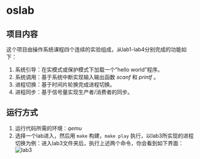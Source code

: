 oslab
=====
## 项目内容
这个项目由操作系统课程四个连续的实验组成，从lab1-lab4分别完成的功能如下：
1. 系统引导：在实模式或保护模式下加载一个”hello world”程序。  
2. 系统调用：基于系统中断实现输入输出函数 *scanf* 和 *printf* 。
3. 进程切换：基于时间片轮换完成进程切换。  
4. 进程同步：基于信号量实现生产者/消费者的同步。

## 运行方式
1. 运行代码所需的环境：*qemu*
2. 选择一个lab进入，然后用 ```make``` 构建，```make play``` 执行，以lab3所实现的进程切换为例：进入lab3文件夹后，执行上述两个命令，你会看到如下界面：  
![lab3](https://raw.githubusercontent.com/hahacyd/MarkdownPhotos/master/oslab/lab3.png?token=AFQ6KME4FDPUD4D3SU6ZIOC6TPMQK "lab3实验截图")  


